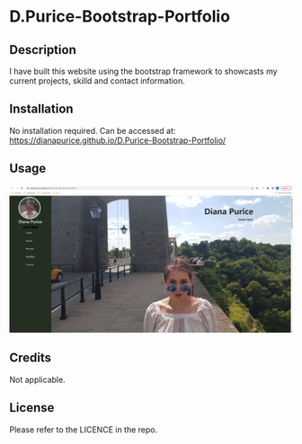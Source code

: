 # D.Purice-Bootstrap-Portfolio

## Description

I have built this website using the bootstrap framework to showcasts my current projects, skilld and contact information.


## Installation

No installation required.
Can be accessed at: https://dianapurice.github.io/D.Purice-Bootstrap-Portfolio/

## Usage

![alt text](assests/images/hero-section.png)

## Credits

Not applicable.

## License

Please refer to the LICENCE in the repo.
